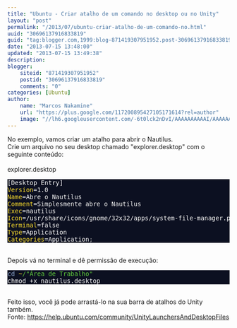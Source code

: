 ```yaml
---
title: "Ubuntu - Criar atalho de um comando no desktop ou no Unity"
layout: "post"
permalink: "/2013/07/ubuntu-criar-atalho-de-um-comando-no.html"
uuid: "30696137916833819"
guid: "tag:blogger.com,1999:blog-871419307951952.post-30696137916833819"
date: "2013-07-15 13:48:00"
updated: "2013-07-15 13:49:38"
description: 
blogger:
    siteid: "871419307951952"
    postid: "30696137916833819"
    comments: "0"
categories: [Ubuntu]
author: 
    name: "Marcos Nakamine"
    url: "https://plus.google.com/117200895427105171614?rel=author"
    image: "//lh6.googleusercontent.com/-6t0lck2nDvI/AAAAAAAAAAI/AAAAAAAAOBw/_9ON3AiIr48/s32-c/photo.jpg"
---
```


<div class="css-full-post-content js-full-post-content">
No exemplo, vamos criar um atalho para abrir o Nautilus.<br />Crie um arquivo no seu desktop chamado "explorer.desktop" com o seguinte conteúdo:<br /><br />explorer.desktop <br /><pre style="background: #0c1021; color: #f8f8f8;"><span style="color: white;">[Desktop Entry]</span><br /><span style="color: #fbde2d;">Version</span>=1.0<br /><span style="color: #fbde2d;">Name</span>=Abre o Nautilus<br /><span style="color: #fbde2d;">Comment</span>=Simplesmente abre o Nautilus<br /><span style="color: #fbde2d;">Exec</span>=nautilus<br /><span style="color: #fbde2d;">Icon</span>=/usr/share/icons/gnome/32x32/apps/system-file-manager.png<br /><span style="color: #fbde2d;">Terminal</span>=false<br /><span style="color: #fbde2d;">Type</span>=Application<br /><span style="color: #fbde2d;">Categories</span>=Application<span style="color: #aeaeae;">;</span><br /></pre><br />Depois vá no terminal e dê permissão de execução:<br /><pre style="background: #0c1021; color: #f8f8f8;"><span style="color: #8da6ce;">cd</span> <span style="color: #fbde2d;">~</span><span style="color: #61ce3c;">/"Área de Trabalho"</span><br />chmod +x nautilus.desktop<br /></pre><br />Feito isso, você já pode arrastá-lo na sua barra de atalhos do Unity também. <br />Fonte: <a href="https://help.ubuntu.com/community/UnityLaunchersAndDesktopFiles">https://help.ubuntu.com/community/UnityLaunchersAndDesktopFiles</a>
</div>